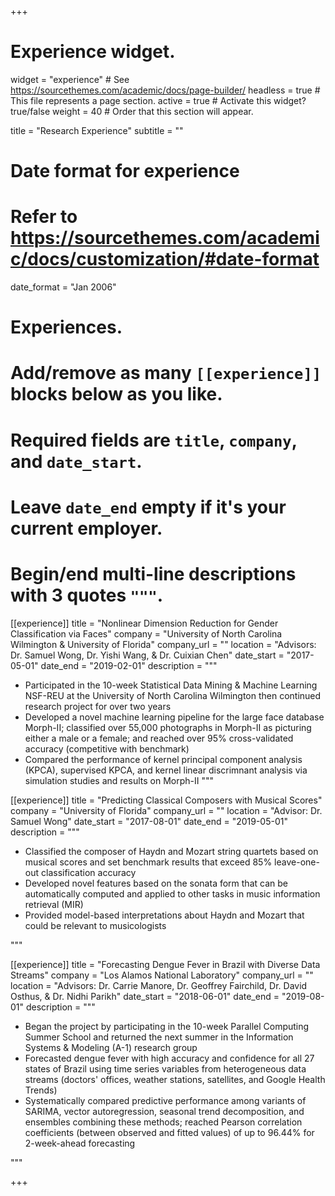 +++
# Experience widget.
widget = "experience"  # See https://sourcethemes.com/academic/docs/page-builder/
headless = true  # This file represents a page section.
active = true  # Activate this widget? true/false
weight = 40  # Order that this section will appear.

title = "Research Experience"
subtitle = ""

# Date format for experience
#   Refer to https://sourcethemes.com/academic/docs/customization/#date-format
date_format = "Jan 2006"

# Experiences.
#   Add/remove as many `[[experience]]` blocks below as you like.
#   Required fields are `title`, `company`, and `date_start`.
#   Leave `date_end` empty if it's your current employer.
#   Begin/end multi-line descriptions with 3 quotes `"""`.
[[experience]]
  title = "Nonlinear Dimension Reduction for Gender Classification via Faces"
  company = "University of North Carolina Wilmington & University of Florida"
  company_url = ""
  location = "Advisors: Dr. Samuel Wong, Dr. Yishi Wang, & Dr. Cuixian Chen"
  date_start = "2017-05-01"
  date_end = "2019-02-01"
  description = """
  
  * Participated in the 10-week Statistical Data Mining & Machine Learning NSF-REU at the University of North Carolina Wilmington then continued research project for over two years
  * Developed a novel machine learning pipeline for the large face database Morph-II; classified over 55,000 photographs in Morph-II as picturing either a male or a female; and reached over 95% cross-validated accuracy (competitive with benchmark)
  * Compared the performance of kernel principal component analysis (KPCA), supervised KPCA, and kernel linear discrimnant analysis via simulation studies and results on Morph-II
  """

[[experience]]
  title = "Predicting Classical Composers with Musical Scores"
  company = "University of Florida"
  company_url = ""
  location = "Advisor: Dr. Samuel Wong"
  date_start = "2017-08-01"
  date_end = "2019-05-01"
  description = """ 
  
  * Classified the composer of Haydn and Mozart string quartets based on musical scores and set benchmark results that exceed 85% leave-one-out classification accuracy
  * Developed novel features based on the sonata form that can be automatically computed and applied to other tasks in music information retrieval (MIR)
  * Provided model-based interpretations about Haydn and Mozart that could be relevant to musicologists
  
  """
  
[[experience]]
  title = "Forecasting Dengue Fever in Brazil with Diverse Data Streams"
  company = "Los Alamos National Laboratory"
  company_url = ""
  location = "Advisors: Dr. Carrie Manore, Dr. Geoffrey Fairchild, Dr. David Osthus, & Dr. Nidhi Parikh"
  date_start = "2018-06-01"
  date_end = "2019-08-01"
  description = """  
  
  * Began the project by participating in the 10-week Parallel Computing Summer School and returned the next summer in the Information Systems & Modeling (A-1) research group
  * Forecasted dengue fever with high accuracy and confidence for all 27 states of Brazil using time series variables from heterogeneous data streams (doctors' offices, weather stations, satellites, and Google Health Trends)
  * Systematically compared predictive performance among variants of SARIMA, vector autoregression, seasonal trend decomposition, and ensembles combining these methods; reached Pearson correlation coefficients (between observed and fitted values) of up to 96.44% for 2-week-ahead forecasting
  
  """
  
  

+++
